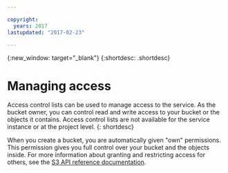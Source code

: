 ```yaml
---

copyright:
  years: 2017
lastupdated: "2017-02-23"

---
```

{:new_window: target="_blank"}
{:shortdesc: .shortdesc}

# Managing access

Access control lists can be used to manage access to the service. As the bucket owner, you can control read and write access to your bucket or the objects it contains. Access control lists are not available for the service instance or at the project level.
{: shortdesc}

When you create a bucket, you are automatically given "own" permissions. This permission gives you full control over your bucket and the objects inside. For more information about granting and restricting access for others, see the [S3 API reference documentation](https://ibm-public-cos.github.io/crs-docs/crs-api-reference.html#create-an-acl-for-an-object).
